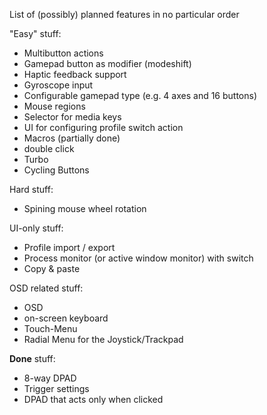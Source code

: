 List of (possibly) planned features in no particular order

"Easy" stuff:
- Multibutton actions
- Gamepad button as modifier (modeshift)
- Haptic feedback support
- Gyroscope input
- Configurable gamepad type (e.g. 4 axes and 16 buttons)
- Mouse regions
- Selector for media keys
- UI for configuring profile switch action
- Macros (partially done)
- double click
- Turbo
- Cycling Buttons


Hard stuff:
- Spining mouse wheel rotation


UI-only stuff:
- Profile import / export
- Process monitor (or active window monitor) with switch
- Copy & paste


OSD related stuff:
- OSD
- on-screen keyboard
- Touch-Menu
- Radial Menu for the Joystick/Trackpad


**Done** stuff:
- 8-way DPAD
- Trigger settings
- DPAD that acts only when clicked
